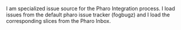 I am specialized issue source for the Pharo Integration process. I load issues from the default pharo issue tracker (fogbugz) and I load the corresponding slices from the Pharo Inbox.
